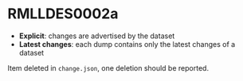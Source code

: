 # RMLLDES0002a

- **Explicit**: changes are advertised by the dataset
- **Latest changes**: each dump contains only the latest changes of a dataset

Item deleted in `change.json`, one deletion should be reported.
